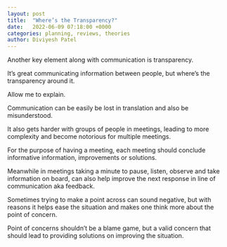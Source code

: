 ```yaml
---
layout: post
title:  "Where’s the Transparency?"
date:   2022-06-09 07:18:00 +0000
categories: planning, reviews, theories
author: Diviyesh Patel
---
```


Another key element along with communication is transparency.

It’s great communicating information between people, but where’s the transparency around it.

Allow me to explain.

Communication can be easily be lost in translation and also be misunderstood.

It also gets harder with groups of people in meetings, leading to more complexity and become notorious for multiple meetings.

For the purpose of having a meeting, each meeting should conclude informative information, improvements or solutions.

Meanwhile in meetings taking a minute to pause, listen, observe and take information on board, can also help improve the next response in line of communication aka feedback.

Sometimes trying to make a point across can sound negative, but with reasons it helps ease the situation and makes one think more about the point of concern.

Point of concerns shouldn’t be a blame game, but a valid concern that should lead to providing solutions on improving the situation.